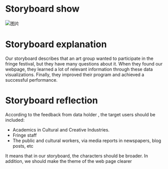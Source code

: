 # Storyboard show

![图片](https://uploader.shimo.im/f/MA6JPHpdfQe5zj05.png!thumbnail?fileGuid=K9wCHjxXKwgvXwWr)

# 
# Storyboard explanation

Our storyboard describes that an art group wanted to participate in the fringe festival, but they have many questions about it. When they found our webpage, they learned a lot of relevant information through these data visualizations. Finally, they improved their program and achieved a successful performance.


# Storyboard reflection

According to the feedback from data holder , the target users should be included:

* Academics in Cultural and Creative Industries.
* Fringe staff
* The public and cultural workers, via media reports in newspapers, blog posts, etc

It means that in our storyboard,  the characters should be broader. In addition, we should make the theme of the web page clearer
